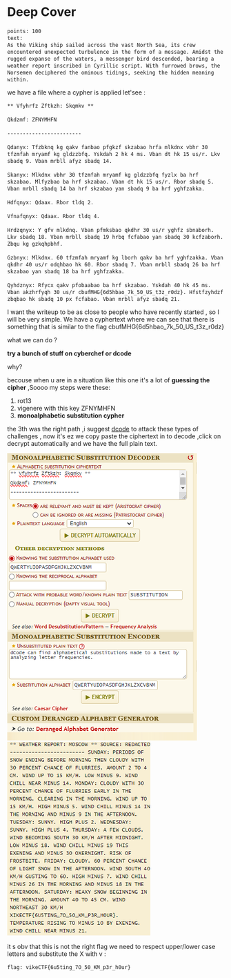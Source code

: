# Deep Cover
```
points: 100
text:
As the Viking ship sailed across the vast North Sea, its crew encountered unexpected turbulence in the form of a message. Amidst the rugged expanse of the waters, a messenger bird descended, bearing a weather report inscribed in Cyrillic script. With furrowed brows, the Norsemen deciphered the ominous tidings, seeking the hidden meaning within.
```

we have a file where a cypher is applied let'see :

```
** Vfyhrfz Zftkzh: Skqmkv **

Qkdzmf: ZFNYMHFN

------------------------

Qdanyx: Tfzbknq kg qakv fanbao pfgkzf skzabao hrfa mlkdnx vbhr 30 tfzmfah mryamf kg gldzzbfq. Yskdah 2 hk 4 ms. Vban dt hk 15 us/r. Lkv sbadq 9. Vban mrbll afyz sbadq 14.

Skanyx: Mlkdnx vbhr 30 tfzmfah mryamf kg gldzzbfq fyzlx ba hrf skzabao. Mlfyzbao ba hrf skzabao. Vban dt hk 15 us/r. Rbor sbadq 5. Vban mrbll sbadq 14 ba hrf skzabao yan sbadq 9 ba hrf yghfzakka.

Hdfqnyx: Qdaax. Rbor tldq 2.

Vfnafqnyx: Qdaax. Rbor tldq 4.

Hrdzqnyx: Y gfv mlkdnq. Vban pfmksbao qkdhr 30 us/r yghfz sbnaborh. Lkv sbadq 18. Vban mrbll sbadq 19 hrbq fcfabao yan sbadq 30 kcfzaborh. Zbqu kg gzkqhpbhf.

Gzbnyx: Mlkdnx. 60 tfzmfah mryamf kg lborh qakv ba hrf yghfzakka. Vban qkdhr 40 us/r odqhbao hk 60. Rbor sbadq 7. Vban mrbll sbadq 26 ba hrf skzabao yan sbadq 18 ba hrf yghfzakka.

Qyhdznyx: Rfycx qakv pfobaabao ba hrf skzabao. Yskdah 40 hk 45 ms. Vban akzhrfyqh 30 us/r cbufMHG{6d5hbao_7k_50_US_t3z_r0dz}. Hfstfzyhdzf zbqbao hk sbadq 10 px fcfabao. Vban mrbll afyz sbadq 21.
```

I want the writeup to be as close to people who have recently started , so I will be very simple.
We have a cyphertext where we can see that there is something that is similar to the flag cbufMHG{6d5hbao_7k_50_US_t3z_r0dz} 

what we can do ? 

**try a bunch of stuff on cyberchef or dcode**

why?

becouse when u are in a situation like this one it's a lot of **guessing the cipher** ,Soooo my steps were these:

1. rot13
2. vigenere with this key ZFNYMHFN
3. **monoalphabetic substitution cypher**

the 3th was the right path ,i suggest [dcode](https://www.dcode.fr/monoalphabetic-substitution) to attack these types of challenges , now it's ez we copy paste the ciphertext in to decode ,click on decrypt automatically  and we have the full plain text.

![alt text](./image.png)
![alt text](./image-1.png)

it s obv that this is not the right flag we need to respect upper/lower case letters and substitute the X with v :

```
flag: vikeCTF{6u5ting_7O_50_KM_p3r_h0ur}
```

